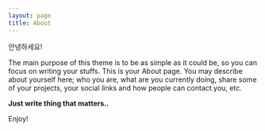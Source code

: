 ```yaml
---
layout: page
title: About
---
```


안녕하세요!

The main purpose of this theme is to be as simple as it could be, so you can focus on writing your stuffs. This is your About page. You may describe about yourself here; who you are, what are you currently doing, share some of your projects, your social links and how people can contact you, etc.

**Just write thing that matters..**

Enjoy!
